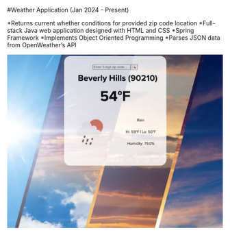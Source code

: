 #Weather Application (Jan 2024 - Present)

*Returns current whether conditions for provided zip code location
*Full-stack Java web application designed with HTML and CSS
*Spring Framework
*Implements Object Oriented Programming
*Parses JSON data from OpenWeather’s API

![alt text](https://github.com/morrillchelsea/WeatherApp/blob/Spring/weatherResults.png?raw=true)

